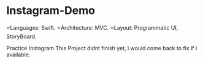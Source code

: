 # Instagram-Demo

⭐️Languages: Swift.
⭐️Architecture: MVC.
⭐️Layout: Programmatic UI, StoryBoard.

Practice Instagram
This Project didnt finish yet, i would come back to fix if i available.
